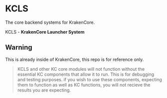 # KCLS
The core backend systems for KrakenCore.

KCLS - **KrakenCore Launcher System**

## Warning
This is already inside of KrakenCore, this repo is for reference only.

> KCLS and other KC core modules will not function without the essential KC components that allow it to run. This is for debugging and testing purposes. if you wish to use these components, expecting them to function as well as KC functions, you will not recieve the results you are expecting.
